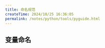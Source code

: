 ```yaml
---
title: 命名规范
createTime: 2024/10/25 16:36:05
permalink: /notes/python/tools/pyguide.html
---
```


## 变量命名
